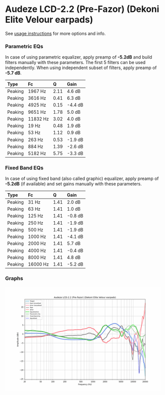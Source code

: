 # Audeze LCD-2.2 (Pre-Fazor) (Dekoni Elite Velour earpads)
See [usage instructions](https://github.com/jaakkopasanen/AutoEq#usage) for more options and info.

### Parametric EQs
In case of using parametric equalizer, apply preamp of **-5.2dB** and build filters manually
with these parameters. The first 5 filters can be used independently.
When using independent subset of filters, apply preamp of **-5.7 dB**.

| Type    | Fc       |    Q | Gain    |
|:--------|:---------|:-----|:--------|
| Peaking | 1967 Hz  | 2.11 | 4.6 dB  |
| Peaking | 3616 Hz  | 0.41 | 6.3 dB  |
| Peaking | 4925 Hz  | 0.15 | -4.4 dB |
| Peaking | 9651 Hz  | 1.78 | 5.0 dB  |
| Peaking | 11832 Hz | 3.02 | 4.0 dB  |
| Peaking | 19 Hz    | 0.48 | 1.9 dB  |
| Peaking | 53 Hz    | 1.12 | 0.9 dB  |
| Peaking | 263 Hz   | 0.53 | -1.9 dB |
| Peaking | 884 Hz   | 1.39 | -2.6 dB |
| Peaking | 5182 Hz  | 5.75 | -3.3 dB |

### Fixed Band EQs
In case of using fixed band (also called graphic) equalizer, apply preamp of **-5.2dB**
(if available) and set gains manually with these parameters.

| Type    | Fc       |    Q | Gain    |
|:--------|:---------|:-----|:--------|
| Peaking | 31 Hz    | 1.41 | 2.0 dB  |
| Peaking | 63 Hz    | 1.41 | 1.0 dB  |
| Peaking | 125 Hz   | 1.41 | -0.8 dB |
| Peaking | 250 Hz   | 1.41 | -1.9 dB |
| Peaking | 500 Hz   | 1.41 | -1.9 dB |
| Peaking | 1000 Hz  | 1.41 | -4.1 dB |
| Peaking | 2000 Hz  | 1.41 | 5.7 dB  |
| Peaking | 4000 Hz  | 1.41 | -0.4 dB |
| Peaking | 8000 Hz  | 1.41 | 4.8 dB  |
| Peaking | 16000 Hz | 1.41 | -5.2 dB |

### Graphs
![](./Audeze%20LCD-2.2%20(Pre-Fazor)%20(Dekoni%20Elite%20Velour%20earpads).png)